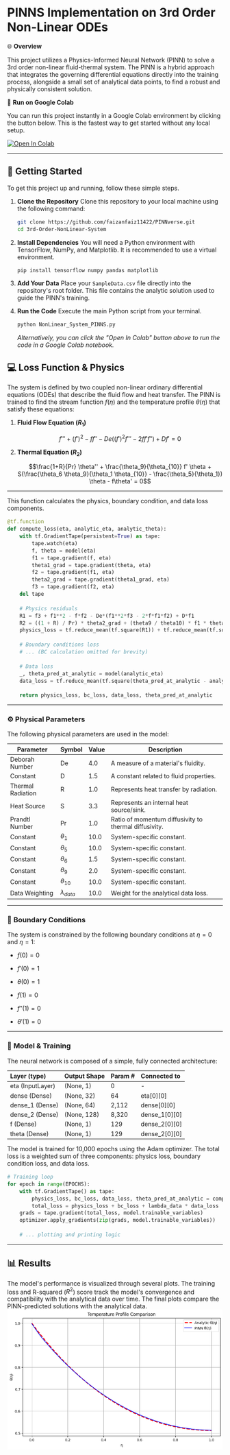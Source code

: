 # PINNS Implementation on 3rd Order Non-Linear ODEs

🌐 **Overview**

This project utilizes a Physics-Informed Neural Network (PINN) to solve a 3rd order non-linear fluid-thermal system. The PINN is a hybrid approach that integrates the governing differential equations directly into the training process, alongside a small set of analytical data points, to find a robust and physically consistent solution.

🚀 **Run on Google Colab**

You can run this project instantly in a Google Colab environment by clicking the button below. This is the fastest way to get started without any local setup.

[![Open In Colab](https://colab.research.google.com/assets/colab-badge.svg)](https://colab.research.google.com/github/YOUR_REPO_LINK_HERE)

---
## 🚀 Getting Started

To get this project up and running, follow these simple steps.

1.  **Clone the Repository**
    Clone this repository to your local machine using the following command:
    ```bash
    git clone https://github.com/faizanfaiz11422/PINNverse.git
    cd 3rd-Order-NonLinear-System
    ```
2.  **Install Dependencies**
    You will need a Python environment with TensorFlow, NumPy, and Matplotlib. It is recommended to use a virtual environment.
    ```bash
    pip install tensorflow numpy pandas matplotlib
    ```    
3.  **Add Your Data**
    Place your `SampleData.csv` file directly into the repository's root folder. This file contains the analytic solution used to guide the PINN's training.

4.  **Run the Code**
    Execute the main Python script from your terminal.
    ```bash
    python NonLinear_System_PINNS.py
    ```
    *Alternatively, you can click the "Open In Colab" button above to run the code in a Google Colab notebook.*

## 💻 **Loss Function & Physics**

The system is defined by two coupled non-linear ordinary differential equations (ODEs) that describe the fluid flow and heat transfer. The PINN is trained to find the stream function $f(\eta)$ and the temperature profile $\theta(\eta)$ that satisfy these equations:

1. **Fluid Flow Equation ($R_1$)**

   $$f''' + (f')^2 - ff'' - De((f')^2f''' - 2ff'f'') + Df' = 0$$

2. **Thermal Equation ($R_2$)**

   $$\frac{1+R}{Pr} \theta'' + \frac{\theta_9}{\theta_{10}} f' \theta + S(\frac{\theta_6 \theta_9}{\theta_1 \theta_{10}} - \frac{\theta_5}{\theta_1}) \theta - f\theta' = 0$$

---
This function calculates the physics, boundary condition, and data loss components.

```python
@tf.function
def compute_loss(eta, analytic_eta, analytic_theta):
    with tf.GradientTape(persistent=True) as tape:
        tape.watch(eta)
        f, theta = model(eta)
        f1 = tape.gradient(f, eta)
        theta1_grad = tape.gradient(theta, eta)
        f2 = tape.gradient(f1, eta)
        theta2_grad = tape.gradient(theta1_grad, eta)
        f3 = tape.gradient(f2, eta)
    del tape

    # Physics residuals
    R1 = f3 + f1**2 - f*f2 - De*(f1**2*f3 - 2*f*f1*f2) + D*f1
    R2 = ((1 + R) / Pr) * theta2_grad + (theta9 / theta10) * f1 * theta + S * ((theta6 * theta9) / (theta1 * theta10) - (theta5 / theta1)) * theta - f * theta1_grad
    physics_loss = tf.reduce_mean(tf.square(R1)) + tf.reduce_mean(tf.square(R2))

    # Boundary conditions loss
    # ... (BC calculation omitted for brevity)

    # Data loss
    _, theta_pred_at_analytic = model(analytic_eta)
    data_loss = tf.reduce_mean(tf.square(theta_pred_at_analytic - analytic_theta))

    return physics_loss, bc_loss, data_loss, theta_pred_at_analytic

```

---

### ⚙️ **Physical Parameters**

The following physical parameters are used in the model:

| Parameter | Symbol | Value | Description |
 | ----- | ----- | ----- | ----- |
| Deborah Number | De | 4.0 | A measure of a material's fluidity. |
| Constant | D | 1.5 | A constant related to fluid properties. |
| Thermal Radiation | R | 1.0 | Represents heat transfer by radiation. |
| Heat Source | S | 3.3 | Represents an internal heat source/sink. |
| Prandtl Number | Pr | 1.0 | Ratio of momentum diffusivity to thermal diffusivity. |
| Constant | $\theta_1$ | 10.0 | System-specific constant. |
| Constant | $\theta_5$ | 10.0 | System-specific constant. |
| Constant | $\theta_6$ | 1.5 | System-specific constant. |
| Constant | $\theta_9$ | 2.0 | System-specific constant. |
| Constant | $\theta_{10}$ | 10.0 | System-specific constant. |
| Data Weighting | $\lambda_{data}$ | 10.0 | Weight for the analytical data loss. |

---

### 🚧 **Boundary Conditions**

The system is constrained by the following boundary conditions at $\eta=0$ and $\eta=1$:

* $f(0)=0$

* $f'(0)=1$

* $\theta(0)=1$

* $f(1)=0$

* $f''(1)=0$

* $\theta'(1)=0$

---

### 🧠 **Model & Training**

The neural network is composed of a simple, fully connected architecture:

| Layer (type) | Output Shape | Param # | Connected to |
|:---|:---|:---|:---|
| eta (InputLayer) | (None, 1) | 0 | - |
| dense (Dense) | (None, 32) | 64 | eta[0][0] |
| dense_1 (Dense) | (None, 64) | 2,112 | dense[0][0] |
| dense_2 (Dense) | (None, 128) | 8,320 | dense_1[0][0] |
| f (Dense) | (None, 1) | 129 | dense_2[0][0] |
| theta (Dense) | (None, 1) | 129 | dense_2[0][0] |

The model is trained for 10,000 epochs using the Adam optimizer. The total loss is a weighted sum of three components: physics loss, boundary condition loss, and data loss.

```python
# Training loop
for epoch in range(EPOCHS):
    with tf.GradientTape() as tape:
        physics_loss, bc_loss, data_loss, theta_pred_at_analytic = compute_loss(train_eta, analytic_eta, analytic_theta)
        total_loss = physics_loss + bc_loss + lambda_data * data_loss
    grads = tape.gradient(total_loss, model.trainable_variables)
    optimizer.apply_gradients(zip(grads, model.trainable_variables))
    
    # ... plotting and printing logic

```

---

## 📊 **Results**

The model's performance is visualized through several plots. The training loss and R-squared ($R^2$) score track the model's convergence and compatibility with the analytical data over time. The final plots compare the PINN-predicted solutions with the analytical data.
![Alt text](https://github.com/faizanfaiz11422/PINNverse/blob/776e498deba4a77f05abd7a48e8ca4c7ef87f241/3rd-Order-NonLinear-System/Result.png)
